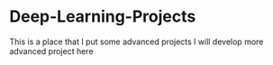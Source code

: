 # Deep-Learning-Projects
This is a place that I put some advanced projects 
I will develop more advanced project here 

